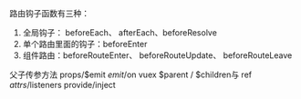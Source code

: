 路由钩子函数有三种：
1. 全局钩子： beforeEach、 afterEach、beforeResolve
2. 单个路由里面的钩子：beforeEnter
3. 组件路由：beforeRouteEnter、 beforeRouteUpdate、 beforeRouteLeave

父子传参方法
props/$emit
$emit/$on
vuex
$parent / $children与 ref
$attrs/$listeners
provide/inject